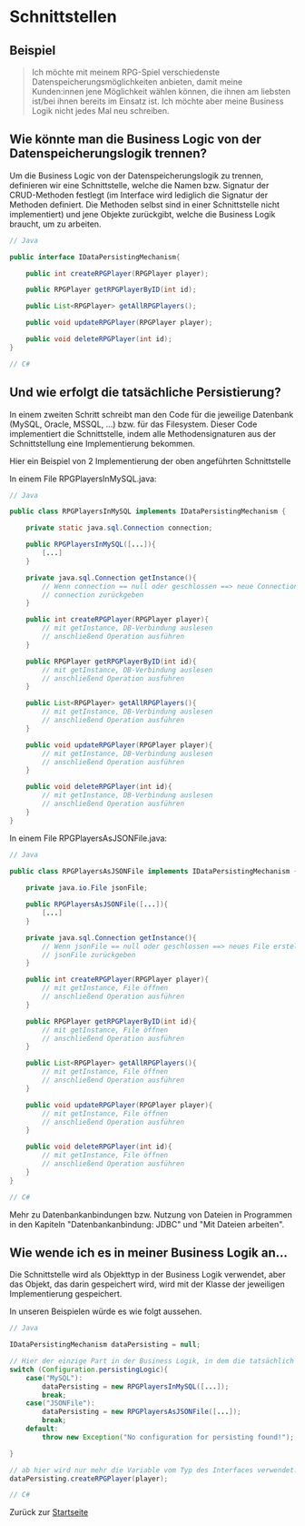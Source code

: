 # Schnittstellen

## Beispiel

> Ich möchte mit meinem RPG-Spiel verschiedenste Datenspeicherungsmöglichkeiten anbieten, damit meine Kunden:innen jene Möglichkeit wählen können, die ihnen am liebsten ist/bei ihnen bereits im Einsatz ist. Ich möchte aber meine Business Logik nicht jedes Mal neu schreiben.

## Wie könnte man die Business Logic von der Datenspeicherungslogik trennen?

Um die Business Logic von der Datenspeicherungslogik zu trennen, definieren wir eine Schnittstelle, welche die Namen bzw. Signatur der CRUD-Methoden festlegt (im Interface wird lediglich die Signatur der Methoden definiert. Die Methoden selbst sind in einer Schnittstelle nicht implementiert) und jene Objekte zurückgibt, welche die Business Logik braucht, um zu arbeiten. 

```java
// Java

public interface IDataPersistingMechanism{

    public int createRPGPlayer(RPGPlayer player);

    public RPGPlayer getRPGPlayerByID(int id);

    public List<RPGPlayer> getAllRPGPlayers();

    public void updateRPGPlayer(RPGPlayer player);

    public void deleteRPGPlayer(int id);
}
```

```csharp
// C#

```

## Und wie erfolgt die tatsächliche Persistierung?

In einem zweiten Schritt schreibt man den Code für die jeweilige Datenbank (MySQL, Oracle, MSSQL, ...) bzw. für das Filesystem. Dieser Code implementiert die Schnittstelle, indem alle Methodensignaturen aus der Schnittstellung eine Implementierung bekommen.

Hier ein Beispiel von 2 Implementierung der oben angeführten Schnittstelle

In einem File RPGPlayersInMySQL.java:

```java
// Java

public class RPGPlayersInMySQL implements IDataPersistingMechanism {

    private static java.sql.Connection connection;

    public RPGPlayersInMySQL([...]){
        [...]
    }

    private java.sql.Connection getInstance(){
        // Wenn connection == null oder geschlossen ==> neue Connection erstellen
        // connection zurückgeben
    }

    public int createRPGPlayer(RPGPlayer player){
        // mit getInstance, DB-Verbindung auslesen
        // anschließend Operation ausführen
    }

    public RPGPlayer getRPGPlayerByID(int id){
        // mit getInstance, DB-Verbindung auslesen
        // anschließend Operation ausführen
    }

    public List<RPGPlayer> getAllRPGPlayers(){
        // mit getInstance, DB-Verbindung auslesen
        // anschließend Operation ausführen
    }

    public void updateRPGPlayer(RPGPlayer player){
        // mit getInstance, DB-Verbindung auslesen
        // anschließend Operation ausführen
    }

    public void deleteRPGPlayer(int id){
        // mit getInstance, DB-Verbindung auslesen
        // anschließend Operation ausführen
    }
}
```

In einem File RPGPlayersAsJSONFile.java:

```java
// Java

public class RPGPlayersAsJSONFile implements IDataPersistingMechanism {
    
    private java.io.File jsonFile;

    public RPGPlayersAsJSONFile([...]){
        [...]
    }

    private java.sql.Connection getInstance(){
        // Wenn jsonFile == null oder geschlossen ==> neues File erstellen
        // jsonFile zurückgeben
    }

    public int createRPGPlayer(RPGPlayer player){
        // mit getInstance, File öffnen
        // anschließend Operation ausführen
    }

    public RPGPlayer getRPGPlayerByID(int id){
        // mit getInstance, File öffnen
        // anschließend Operation ausführen
    }

    public List<RPGPlayer> getAllRPGPlayers(){
        // mit getInstance, File öffnen
        // anschließend Operation ausführen
    }

    public void updateRPGPlayer(RPGPlayer player){
        // mit getInstance, File öffnen
        // anschließend Operation ausführen
    }

    public void deleteRPGPlayer(int id){
        // mit getInstance, File öffnen
        // anschließend Operation ausführen
    }    
}
```

```csharp
// C#


```

Mehr zu Datenbankanbindungen bzw. Nutzung von Dateien in Programmen in den Kapiteln "Datenbankanbindung: JDBC" und "Mit Dateien arbeiten".

## Wie wende ich es in meiner Business Logik an...

Die Schnittstelle wird als Objekttyp in der Business Logik verwendet, aber das Objekt, das darin gespeichert wird, wird mit der Klasse der jeweiligen Implementierung gespeichert.

In unseren Beispielen würde es wie folgt aussehen.

```java
// Java

IDataPersistingMechanism dataPersisting = null;

// Hier der einzige Part in der Business Logik, in dem die tatsächlich verwendete Implementierung definiert wird
switch (Configuration.persistingLogic){
    case("MySQL"):
        dataPersisting = new RPGPlayersInMySQL([...]);
        break;
    case("JSONFile"):
        dataPersisting = new RPGPlayersAsJSONFile([...]);
        break;
    default:
        throw new Exception("No configuration for persisting found!");

}

// ab hier wird nur mehr die Variable vom Typ des Interfaces verwendet. Welche Implementierung hier verwendet wird, ist irrelevant, da die Schnittstelle die verwendbaren Methoden festlegt.
dataPersisting.createRPGPlayer(player);

```

```csharp
// C#


```
Zurück zur [Startseite](README.md)
